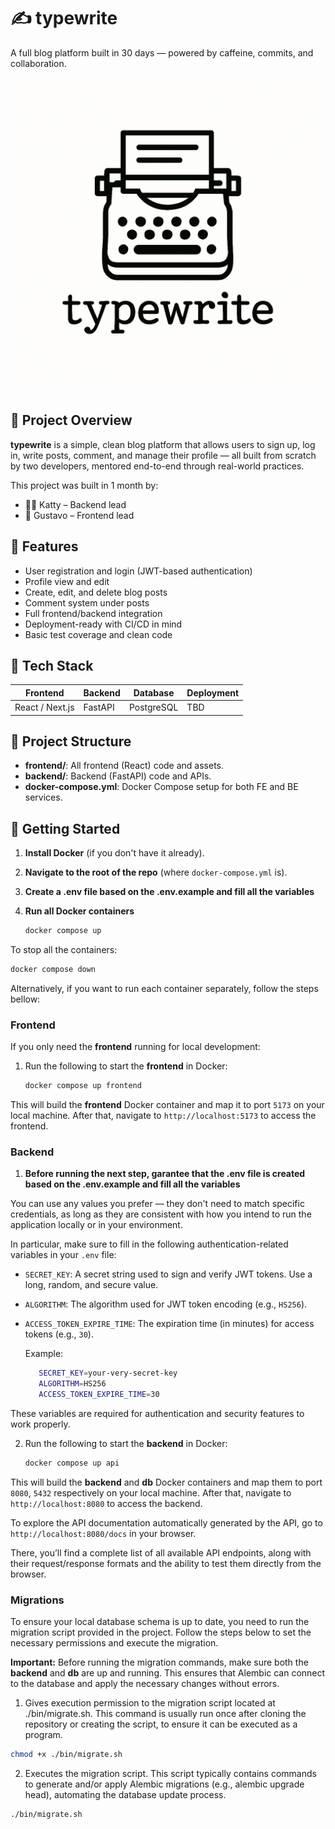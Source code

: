 # ✍️ typewrite

A full blog platform built in 30 days — powered by caffeine, commits, and collaboration.

![typewrite logo](./assets/typewrite.png)

## 📝 Project Overview

**typewrite** is a simple, clean blog platform that allows users to sign up, log in, write posts, comment, and manage their profile — all built from scratch by two developers, mentored end-to-end through real-world practices.

This project was built in 1 month by:

- 👨‍💻 Katty – Backend lead
- 🎨 Gustavo – Frontend lead

## 🚀 Features

- User registration and login (JWT-based authentication)
- Profile view and edit
- Create, edit, and delete blog posts
- Comment system under posts
- Full frontend/backend integration
- Deployment-ready with CI/CD in mind
- Basic test coverage and clean code

## 🧰 Tech Stack

| Frontend        | Backend | Database   | Deployment |
| --------------- | ------- | ---------- | ---------- |
| React / Next.js | FastAPI | PostgreSQL | TBD        |

## 📁 Project Structure

- **frontend/**: All frontend (React) code and assets.
- **backend/**: Backend (FastAPI) code and APIs.
- **docker-compose.yml**: Docker Compose setup for both FE and BE services.

## 🚀 Getting Started

1. **Install Docker** (if you don't have it already).
2. **Navigate to the root of the repo** (where `docker-compose.yml` is).
3. **Create a .env file based on the .env.example and fill all the variables**
4. **Run all Docker containers**

   ```bash
   docker compose up
   ```

To stop all the containers:

```bash
docker compose down
```

Alternatively, if you want to run each container separately, follow the steps bellow:

### Frontend

If you only need the **frontend** running for local development:

1. Run the following to start the **frontend** in Docker:

   ```bash
   docker compose up frontend
   ```

This will build the **frontend** Docker container and map it to port `5173` on your local machine. After that, navigate to `http://localhost:5173` to access the frontend.

### Backend

1. **Before running the next step, garantee that the .env file is created based on the .env.example and fill all the variables**

You can use any values you prefer — they don't need to match specific credentials, as long as they are consistent with how you intend to run the application locally or in your environment.

In particular, make sure to fill in the following authentication-related variables in your `.env` file:

- `SECRET_KEY`: A secret string used to sign and verify JWT tokens. Use a long, random, and secure value.
- `ALGORITHM`: The algorithm used for JWT token encoding (e.g., `HS256`).
- `ACCESS_TOKEN_EXPIRE_TIME`: The expiration time (in minutes) for access tokens (e.g., `30`).

  Example:

  ```bash
     SECRET_KEY=your-very-secret-key
     ALGORITHM=HS256
     ACCESS_TOKEN_EXPIRE_TIME=30
  ```

These variables are required for authentication and security features to work properly.

2. Run the following to start the **backend** in Docker:

   ```bash
   docker compose up api
   ```

This will build the **backend** and **db** Docker containers and map them to port `8080`, `5432` respectively on your local machine. After that, navigate to `http://localhost:8080` to access the backend.

To explore the API documentation automatically generated by the API, go to `http://localhost:8080/docs` in your browser.

There, you’ll find a complete list of all available API endpoints, along with their request/response formats and the ability to test them directly from the browser.

### Migrations

To ensure your local database schema is up to date, you need to run the migration script provided in the project.
Follow the steps below to set the necessary permissions and execute the migration.

**Important:** Before running the migration commands, make sure both the **backend** and **db** are up and running.
This ensures that Alembic can connect to the database and apply the necessary changes without errors.

1. Gives execution permission to the migration script located at ./bin/migrate.sh.
   This command is usually run once after cloning the repository or creating the script, to ensure it can be executed as a program.

```bash
chmod +x ./bin/migrate.sh
```

2. Executes the migration script.
   This script typically contains commands to generate and/or apply Alembic migrations (e.g., alembic upgrade head), automating the database update process.

```bash
./bin/migrate.sh
```
